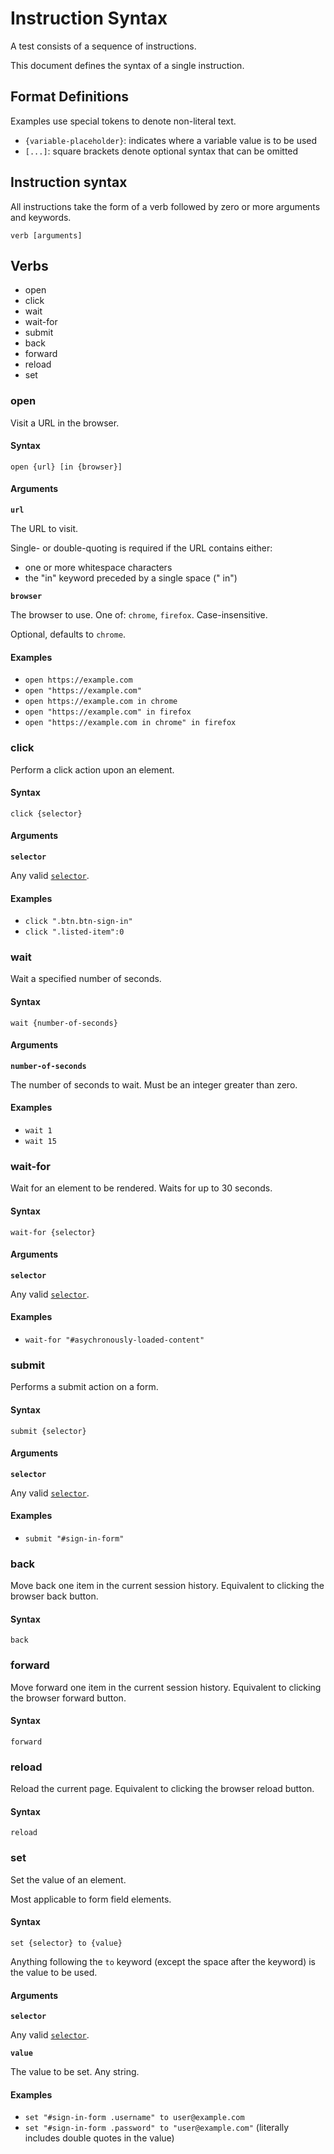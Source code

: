 # Instruction Syntax
A test consists of a sequence of instructions.

This document defines the syntax of a single instruction.

## Format Definitions

Examples use special tokens to denote non-literal text. 

- `{variable-placeholder}`: indicates where a variable value is to be used
- `[...]`: square brackets denote optional syntax that can be omitted

## Instruction syntax

All instructions take the form of a verb followed by zero or more arguments and keywords.

`verb [arguments]`

## Verbs
- open
- click
- wait
- wait-for
- submit
- back
- forward
- reload
- set

### open

Visit a URL in the browser.

#### Syntax
`open {url} [in {browser}]`

#### Arguments
**`url`**

The URL to visit.
 
Single- or double-quoting is required if the URL contains either:
 - one or more whitespace characters
 - the "in" keyword preceded by a single space (" in")

**`browser`**

The browser to use. One of: `chrome`, `firefox`. Case-insensitive.

Optional, defaults to `chrome`.

#### Examples
- `open https://example.com`
- `open "https://example.com"`
- `open https://example.com in chrome`
- `open "https://example.com" in firefox`
- `open "https://example.com in chrome" in firefox`

### click

Perform a click action upon an element.

#### Syntax
`click {selector}`

#### Arguments
**`selector`**

Any valid [`selector`](/selector-syntax.md).

#### Examples
- `click ".btn.btn-sign-in"`
- `click ".listed-item":0`

### wait

Wait a specified number of seconds.

#### Syntax
`wait {number-of-seconds}`

#### Arguments
**`number-of-seconds`**

The number of seconds to wait. Must be an integer greater than zero.

#### Examples
- `wait 1`
- `wait 15`

### wait-for

Wait for an element to be rendered. Waits for up to 30 seconds.

#### Syntax
`wait-for {selector}`

#### Arguments
**`selector`**

Any valid [`selector`](/selector-syntax.md).

#### Examples
- `wait-for "#asychronously-loaded-content"`

### submit
Performs a submit action on a form.

#### Syntax
`submit {selector}`

#### Arguments
**`selector`**

Any valid [`selector`](/selector-syntax.md).

#### Examples
- `submit "#sign-in-form"`

### back
Move back one item in the current session history. Equivalent to clicking the browser back button.

#### Syntax
`back`

### forward
Move forward one item in the current session history. Equivalent to clicking the browser forward button.

#### Syntax
`forward`

### reload
Reload the current page. Equivalent to clicking the browser reload button.

#### Syntax
`reload`

### set
Set the value of an element. 

Most applicable to form field elements.

#### Syntax
`set {selector} to {value}`

Anything following the `to` keyword (except the space after the keyword) is the value to be used.

#### Arguments
**`selector`**

Any valid [`selector`](/selector-syntax.md).

**`value`**

The value to be set. Any string.

#### Examples

- `set "#sign-in-form .username" to user@example.com`
- `set "#sign-in-form .password" to "user@example.com"` (literally includes double quotes in the value)
